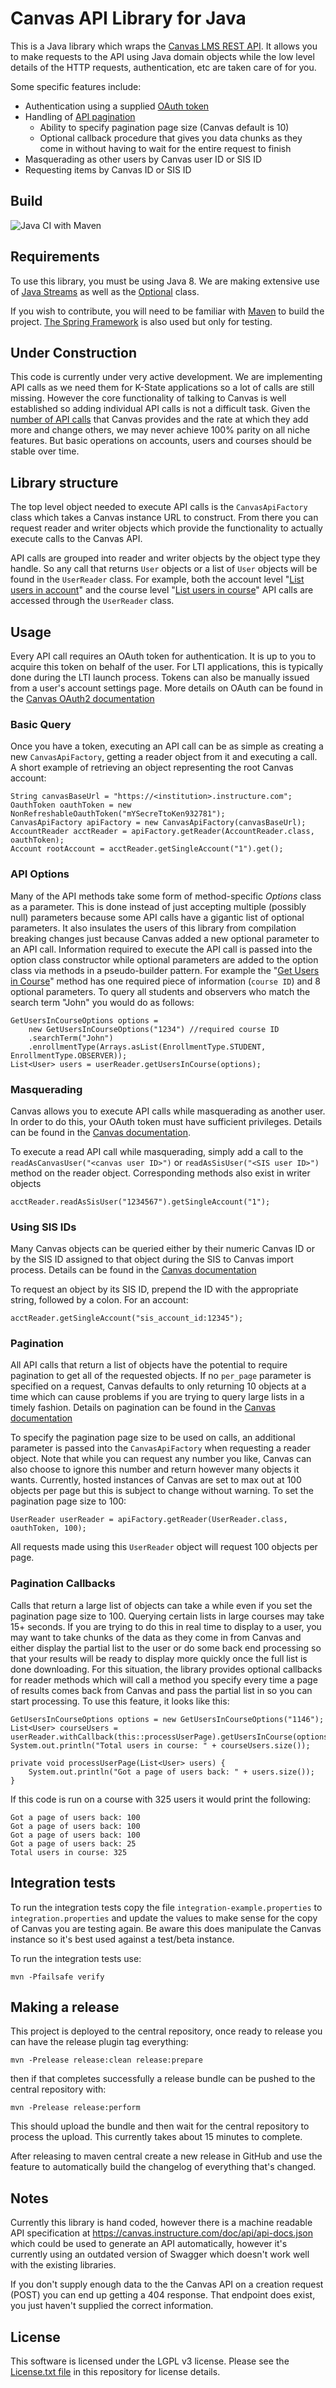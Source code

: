 # Canvas API Library for Java
This is a Java library which wraps the [Canvas LMS REST API](https://canvas.instructure.com/doc/api/index.html). It allows you to make requests to the API using Java domain objects while the low level details of the HTTP requests, authentication, etc are taken care of for you.

Some specific features include:
* Authentication using a supplied [OAuth token](https://canvas.instructure.com/doc/api/file.oauth.html)
* Handling of [API pagination](https://canvas.instructure.com/doc/api/file.pagination.html) 
  * Ability to specify pagination page size (Canvas default is 10)
  * Optional callback procedure that gives you data chunks as they come in without having to wait for the entire request to finish
* Masquerading as other users by Canvas user ID or SIS ID
* Requesting items by Canvas ID or SIS ID

## Build ##

![Java CI with Maven](https://github.com/oxctl/canvas-api/workflows/Java%20CI%20with%20Maven/badge.svg)

## Requirements
To use this library, you must be using Java 8. We are making extensive use of [Java Streams](https://docs.oracle.com/javase/8/docs/api/java/util/stream/package-summary.html) as well as the [Optional](https://docs.oracle.com/javase/8/docs/api/java/util/Optional.html) class.

If you wish to contribute, you will need to be familiar with [Maven](https://maven.apache.org/) to build the project. [The Spring Framework](http://spring.io/) is also used but only for testing.

## Under Construction
This code is currently under very active development. We are implementing API calls as we need them for K-State applications so a lot of calls are still missing. However the core functionality of talking to Canvas is well established so adding individual API calls is not a difficult task. Given the [number of API calls](https://canvas.instructure.com/doc/api/all_resources.html) that Canvas provides and the rate at which they add more and change others, we may never achieve 100% parity on all niche features. But basic operations on accounts, users and courses should be stable over time.

## Library structure
The top level object needed to execute API calls is the `CanvasApiFactory` class which takes a Canvas instance URL to construct. From there you can request reader and writer objects which provide the functionality to actually execute calls to the Canvas API.

API calls are grouped into reader and writer objects by the object type they handle. So any call that returns `User` objects or a list of `User` objects will be found in the `UserReader` class. For example, both the account level "[List users in account](https://canvas.instructure.com/doc/api/users.html#method.users.index)" and the course level "[List users in course](https://canvas.instructure.com/doc/api/courses.html#method.courses.users)" API calls are accessed through the `UserReader` class.

## Usage
Every API call requires an OAuth token for authentication. It is up to you to acquire this token on behalf of the user. For LTI applications, this is typically done during the LTI launch process. Tokens can also be manually issued from a user's account settings page. More details on OAuth can be found in the [Canvas OAuth2 documentation](https://canvas.instructure.com/doc/api/file.oauth.html)

### Basic Query
Once you have a token, executing an API call can be as simple as creating a new `CanvasApiFactory`, getting a reader object from it and executing a call. A short example of retrieving an object representing the root Canvas account:

    String canvasBaseUrl = "https://<institution>.instructure.com";
    OauthToken oauthToken = new NonRefreshableOauthToken("mYSecreTtoKen932781");
    CanvasApiFactory apiFactory = new CanvasApiFactory(canvasBaseUrl);
    AccountReader acctReader = apiFactory.getReader(AccountReader.class, oauthToken);
    Account rootAccount = acctReader.getSingleAccount("1").get();

### API Options
Many of the API methods take some form of method-specific *Options* class as a parameter. This is done instead of just accepting multiple (possibly null) parameters because some API calls have a gigantic list of optional parameters. It also insulates the users of this library from compilation breaking changes just because Canvas added a new optional parameter to an API call. Information required to execute the API call is passed into the option class constructor while optional parameters are added to the option class via methods in a pseudo-builder pattern. For example the "[Get Users in Course](https://canvas.instructure.com/doc/api/courses.html#method.courses.users)" method has one required piece of information (`course ID`) and 8 optional parameters. To query all students and observers who match the search term "John" you would do as follows:

    GetUsersInCourseOptions options =
        new GetUsersInCourseOptions("1234") //required course ID
        .searchTerm("John")
        .enrollmentType(Arrays.asList(EnrollmentType.STUDENT, EnrollmentType.OBSERVER));
    List<User> users = userReader.getUsersInCourse(options);

### Masquerading
Canvas allows you to execute API calls while masquerading as another user. In order to do this, your OAuth token must have sufficient privileges. Details can be found in the [Canvas documentation](https://canvas.instructure.com/doc/api/file.masquerading.html).

To execute a read API call while masquerading, simply add a call to the `readAsCanvasUser("<canvas user ID>")` or `readAsSisUser("<SIS user ID>")` method on the reader object. Corresponding methods also exist in writer objects

    acctReader.readAsSisUser("1234567").getSingleAccount("1");

### Using SIS IDs
Many Canvas objects can be queried either by their numeric Canvas ID or by the SIS ID assigned to that object during the SIS to Canvas import process. Details can be found in the [Canvas documentation](https://canvas.instructure.com/doc/api/file.object_ids.html)

To request an object by its SIS ID, prepend the ID with the appropriate string, followed by a colon. For an account:

    acctReader.getSingleAccount("sis_account_id:12345");

### Pagination
All API calls that return a list of objects have the potential to require pagination to get all of the requested objects. If no `per_page` parameter is specified on a request, Canvas defaults to only returning 10 objects at a time which can cause problems if you are trying to query large lists in a timely fashion. Details on pagination can be found in the [Canvas documentation](https://canvas.instructure.com/doc/api/file.pagination.html)

To specify the pagination page size to be used on calls, an additional parameter is passed into the `CanvasApiFactory` when requesting a reader object. Note that while you can request any number you like, Canvas can also choose to ignore this number and return however many objects it wants. Currently, hosted instances of Canvas are set to max out at 100 objects per page but this is subject to change without warning. To set the pagination page size to 100:

    UserReader userReader = apiFactory.getReader(UserReader.class, oauthToken, 100);

All requests made using this `UserReader` object will request 100 objects per page.

### Pagination Callbacks
Calls that return a large list of objects can take a while even if you set the pagination page size to 100. Querying certain lists in large courses may take 15+ seconds. If you are trying to do this in real time to display to a user, you may want to take chunks of the data as they come in from Canvas and either display the partial list to the user or do some back end processing so that your results will be ready to display more quickly once the full list is done downloading. For this situation, the library provides optional callbacks for reader methods which will call a method you specify every time a page of results comes back from Canvas and pass the partial list in so you can start processing. To use this feature, it looks like this:

    GetUsersInCourseOptions options = new GetUsersInCourseOptions("1146");
    List<User> courseUsers = userReader.withCallback(this::processUserPage).getUsersInCourse(options);
    System.out.println("Total users in course: " + courseUsers.size());

    private void processUserPage(List<User> users) {
        System.out.println("Got a page of users back: " + users.size());
    }

If this code is run on a course with 325 users it would print the following:

    Got a page of users back: 100
    Got a page of users back: 100
    Got a page of users back: 100
    Got a page of users back: 25
    Total users in course: 325

## Integration tests

To run the integration tests copy the file `integration-example.properties` to `integration.properties` and update the values to make sense for the copy of Canvas you are testing again. Be aware this does manipulate the Canvas instance so it's best used against a test/beta instance.

To run the integration tests use:

    mvn -Pfailsafe verify

## Making a release

This project is deployed to the central repository, once ready to release you can have the release plugin tag everything:

    mvn -Prelease release:clean release:prepare
    
then if that completes successfully a release bundle can be pushed to the central repository with:

    mvn -Prelease release:perform
    
This should upload the bundle and then wait for the central repository to process the upload. This currently takes about
15 minutes to complete.

After releasing to maven central create a new release in GitHub and use the feature to automatically build the changelog of everything that's changed.

## Notes

Currently this library is hand coded, however there is a machine readable API specification at
https://canvas.instructure.com/doc/api/api-docs.json which could be used to generate an API 
automatically, however it's currently using an outdated version of Swagger which doesn't work
well with the existing libraries.

If you don't supply enough data to the the Canvas API on a creation request (POST) you can 
end up getting a 404 response. That endpoint does exist, you just haven't supplied the correct
information.

## License
This software is licensed under the LGPL v3 license. Please see the [License.txt file](License.txt) in this repository for license details.
